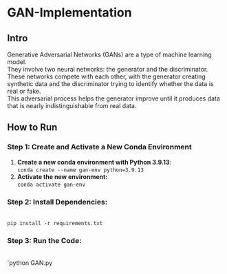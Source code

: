 # GAN-Implementation

## Intro
Generative Adversarial Networks (GANs) are a type of machine learning model.
<br>They involve two neural networks: the generator and the discriminator. 
<br>These networks compete with each other, with the generator creating synthetic data and the discriminator trying to identify whether the data is real or fake.
<br>This adversarial process helps the generator improve until it produces data that is nearly indistinguishable from real data.

## How to Run

### Step 1: Create and Activate a New Conda Environment
1. **Create a new conda environment with Python 3.9.13**:
<br>`conda create --name gan-env python=3.9.13`
2. **Activate the new environment:**
<br>`conda activate gan-env`

### Step 2: Install Dependencies:
<br>`pip install -r requirements.txt`

### Step 3: Run the Code:
<br>`python GAN.py